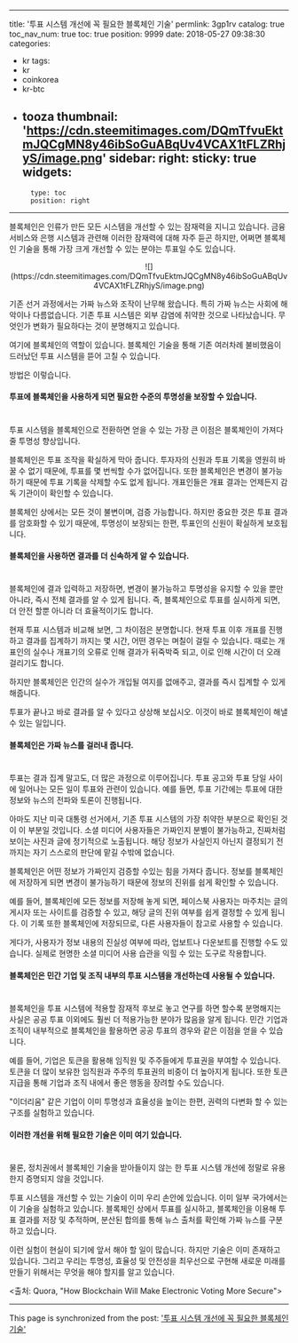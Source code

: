 
---
title: '투표 시스템 개선에 꼭 필요한 블록체인 기술'
permlink: 3gp1rv
catalog: true
toc_nav_num: true
toc: true
position: 9999
date: 2018-05-27 09:38:30
categories:
- kr
tags:
- kr
- coinkorea
- kr-btc
- tooza
thumbnail: 'https://cdn.steemitimages.com/DQmTfvuEktmJQCgMN8y46ibSoGuABqUv4VCAX1tFLZRhjyS/image.png'
sidebar:
    right:
        sticky: true
widgets:
    -
        type: toc
        position: right
---


블록체인은 인류가 만든 모든 시스템을 개선할 수 있는 잠재력을 지니고 있습니다. 금융 서비스와 은행 시스템과 관련해 이러한 잠재력에 대해 자주 듣곤 하지만, 어쩌면 블록체인 기술을 통해 가장 크게 개선할 수 있는 분야는 투표일 수도 있습니다.

<center>
![](https://cdn.steemitimages.com/DQmTfvuEktmJQCgMN8y46ibSoGuABqUv4VCAX1tFLZRhjyS/image.png)
</center>

기존 선거 과정에서는 가짜 뉴스와 조작이 난무해 왔습니다. 특히 가짜 뉴스는 사회에 해악이나 다름없습니다. 기존 투표 시스템은 외부 감염에 취약한 것으로 나타났습니다. 무엇인가 변화가 필요하다는 것이 분명해지고 있습니다.

여기에 블록체인의 역할이 있습니다. 블록체인 기술을 통해 기존 여러차례 불비했음이 드러났던 투표 시스템을 뜯어 고칠 수 있습니다.

방법은 이렇습니다.

#### 투표에 블록체인을 사용하게 되면 필요한 수준의 투명성을 보장할 수 있습니다.
#
투표 시스템을 블록체인으로 전환하면 얻을 수 있는 가장 큰 이점은 블록체인이 가져다 줄 투명성 향상입니다.

블록체인은 투표 조작을 확실하게 막아 줍니다. 투자자의 신원과 투표 기록을 영원히 바꿀 수 없기 때문에, 투표를 몇 번씩할 수가 없어집니다.  또한 블록체인은 변경이 불가능하기 때문에 투표 기록을 삭제할 수도 없게 됩니다.  개표인들은 개표 결과는 언제든지 감독 기관이이 확인할 수 있습니다.

블록체인 상에서는 모든 것이 불변이며, 검증 가능합니다.  하지만 중요한 것은 투표 결과를 암호화할 수 있기 때문에, 투명성이 보장되는 한편, 투표인의 신원이 확실하게 보호됩니다. 

#### 블록체인을 사용하면 결과를 더 신속하게 알 수 있습니다.
#
블록체인에 결과 입력하고 저장하면, 변경이 불가능하고 투명성을 유지할 수 있을 뿐만 아니라, 즉시 전체 결과를 알 수 있게 됩니다. 즉, 블록체인으로 투표를 실시하게 되면, 더 안전 할뿐 아니라 더 효율적이기도 합니다.

현재 투표 시스템과 비교해 보면, 그 차이점은 분명합니다.  현재 투표 이후 개표를 진행하고 결과를 집계하기 까지는 몇 시간, 어떤 경우는 며칠이 걸릴 수 있습니다. 때로는 개표인의 실수나 개표기의 오류로 인해 결과가 뒤죽박죽 되고, 이로 인해 시간이 더 오래 걸리기도 합니다.

하지만 블록체인은 인간의 실수가 개입될 여지를 없애주고, 결과를 즉시 집계할 수 있게 해줍니다. 

투표가 끝나고 바로 결과를 알 수 있다고 상상해 보십시오. 이것이 바로 블록체인이 해낼 수 있는 일입니다. 

#### 블록체인은 가짜 뉴스를 걸러내 줍니다.
#
투표는 결과 집계 말고도, 더 많은 과정으로 이루어집니다. 투표 공고와 투표 당일 사이에 일어나는 모든 일이 투표와 관련이 있습니다. 예를 들면, 투표 기간에는 투표에 대한 정보와 뉴스의 전파와 토론이 진행됩니다.

아마도 지난 미국 대통령 선거에서, 기존 투표 시스템의 가장 취약한 부분으로 확인된 것이 이 부분일 것입니다.  소셜 미디어 사용자들은 가짜인지 분별이 불가능하고, 진짜처럼 보이는 사진과 글에 정기적으로 노출됩니다. 해당 정보가 사실인지 아닌지 결정되기 전까지는 자기 스스로의 판단에 맡길 수밖에 없습니다.

블록체인은 어떤 정보가 가짜인지 검증할 수있는 힘을 가져다 줍니다. 정보를 블록체인에 저장하게 되면 변경이 불가능하기 때문에  정보의 진위를 쉽게 확인할 수 있습니다. 

예를 들어, 블록체인에 모든 정보를 저장해 놓게 되면, 페이스북 사용자는 마주치는 글의 게시자 또는 사이트를 검증할 수 있고, 해당 글의 진위 여부를 쉽게 결정할 수 있게 됩니다. 이 기록 또한 블록체인에 저장되므로, 다른 사용자들이 참고로 사용할 수 있습니다. 

게다가, 사용자가 정보 내용의 진실성 여부에 따라, 업보트나 다운보트를 진행할 수도 있습니다. 실제로 현명한 소셜 미디어 사용 습관을 익힐 수 있는 도구로 작용합니다.

#### 블록체인은 민간 기업 및 조직 내부의 투표 시스템을 개선하는데 사용될 수 있습니다.
#
블록체인을 투표 시스템에 적용할 잠재적 후보로 놓고 연구를 하면 할수록 분명해지는 사실은 공공 투표 이외에도 훨씬 더 적용가능한 분야가 많음을 알게 됩니다. 민간 기업과 조직이 내부적으로 블록체인을 활용하면 공공 투표의 경우와 같은 이점을 얻을 수 있습니다.

예를 들어, 기업은 토큰을 활용해 임직원 및 주주들에게 투표권을 부여할 수 있습니다.  토큰을 더 많이 보유한 임직원과 주주의 투표권의 비중이 더 높아지게 됩니다. 또한 토큰 지급을 통해 기업과 조직 내에서 좋은 행동을 장려할 수도 있습니다.

"이더리움" 같은 기업이 이미 투명성과 효율성을 높이는 한편, 권력의 다변화 할 수 있는 구조를 실험하고 있습니다. 

#### 이러한 개선을 위해 필요한 기술은 이미 여기 있습니다.
#
물론, 정치권에서 블록체인 기술을 받아들이지 않는 한 투표 시스템 개선에 정말로 유용한지 증명되지 않을 것입니다.

투표 시스템을 개선할 수 있는 기술이 이미 우리 손안에 있습니다. 이미 일부 국가에서는 이 기술을 실험하고 있습니다. 블록체인 상에서 투표를 실시하고, 블록체인을 이용해 투표 결과를 저장 및 추적하며,  분산된 합의를 통해 뉴스 출처를 확인해 가짜 뉴스를 구분하고 있습니다.

이런 실험이 현실이 되기에 앞서 해야 할 일이 많습니다. 하지만 기술은 이미 존재하고 있습니다. 그리고 우리는 투명성, 효율성 및 안전성을 최우선으로 구현해 새로운 미래를 만들기 위해서는 무엇을 해야 할지를 알고 있습니다.

<출처: Quora, "How Blockchain Will Make Electronic Voting More Secure">

- - -

This page is synchronized from the post: ['투표 시스템 개선에 꼭 필요한 블록체인 기술'](https://steemit.com/@pius.pius/3gp1rv)
